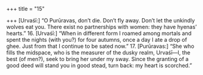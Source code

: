 +++
title = "15"

+++
[Urvaśī:] “O Purūravas, don’t die. Don’t fly away. Don’t let the unkindly  wolves eat you.
There exist no partnerships with women: they have hyenas’ hearts.” 16. [Urvaśī:] “When in different form I roamed among mortals and spent  the nights (with you?) for four autumns,
once a day I ate a drop of ghee. Just from that I continue to be sated now.” 17. [Purūravas:] “She who fills the midspace, who is the measurer of the  dusky realm, Urvaśī—I, the best (of men?), seek to bring her under  my sway.
Since the granting of a good deed will stand you in good stead, turn  back: my heart is scorched.”